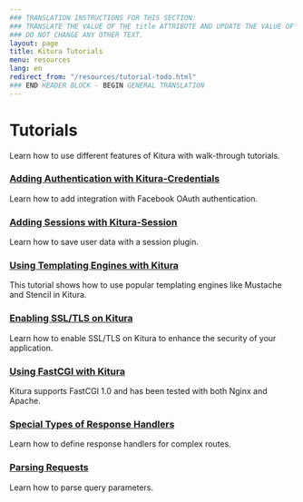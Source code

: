 ```yaml
---
### TRANSLATION INSTRUCTIONS FOR THIS SECTION:
### TRANSLATE THE VALUE OF THE title ATTRIBUTE AND UPDATE THE VALUE OF THE lang ATTRIBUTE. 
### DO NOT CHANGE ANY OTHER TEXT. 
layout: page
title: Kitura Tutorials
menu: resources
lang: en
redirect_from: "/resources/tutorial-todo.html"
### END HEADER BLOCK - BEGIN GENERAL TRANSLATION
---
```


# Tutorials

Learn how to use different features of Kitura with walk-through tutorials.

### [Adding Authentication with Kitura-Credentials](/en/resources/tutorials/credentials.html)

Learn how to add integration with Facebook OAuth authentication.

### [Adding Sessions with Kitura-Session](/en/resources/tutorials/sessions.html)

Learn how to save user data with a session plugin.

### [Using Templating Engines with Kitura](/en/resources/tutorials/templating.html)

This tutorial shows how to use popular templating engines like Mustache and Stencil in Kitura.

### [Enabling SSL/TLS on Kitura](/en/resources/tutorials/ssl.html)

Learn how to enable SSL/TLS on Kitura to enhance the security of your application.

### [Using FastCGI with Kitura](/en/resources/tutorials/fastcgi.html)

Kitura supports FastCGI 1.0 and has been tested with both Nginx and Apache.

### [Special Types of Response Handlers](/en/resources/tutorials/responsehandlers.html)

Learn how to define response handlers for complex routes.

### [Parsing Requests](/en/resources/tutorials/parsingrequests.html)

Learn how to parse query parameters.

